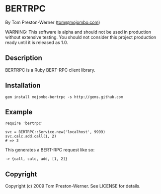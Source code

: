 BERTRPC
=======

By Tom Preston-Werner (tom@mojombo.com)

WARNING: This software is alpha and should not be used in production without
extensive testing. You should not consider this project production ready until
it is released as 1.0.


Description
-----------

BERTRPC is a Ruby BERT-RPC client library.


Installation
------------

    gem install mojombo-bertrpc -s http://gems.github.com


Example
-------

    require 'bertrpc'
    
    svc = BERTRPC::Service.new('localhost', 9999)
    svc.calc.add.call(1, 2)
    # => 3

This generates a BERT-RPC request like so:

    -> {call, calc, add, [1, 2]}


Copyright
---------

Copyright (c) 2009 Tom Preston-Werner. See LICENSE for details.
